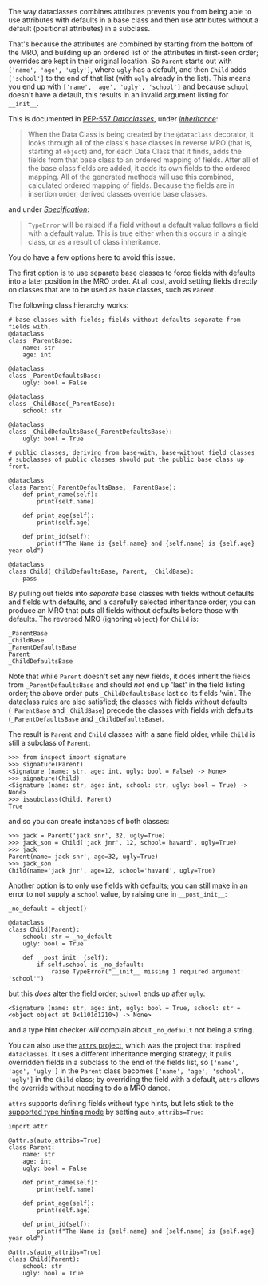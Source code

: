 The way dataclasses combines attributes prevents you from being able to use attributes with defaults in a base class and then use attributes without a default (positional attributes) in a subclass.

That's because the attributes are combined by starting from the bottom of the MRO, and building up an ordered list of the attributes in first-seen order; overrides are kept in their original location. So `Parent` starts out with `['name', 'age', 'ugly']`, where `ugly` has a default, and then `Child` adds `['school']` to the end of that list (with `ugly` already in the list). This means you end up with `['name', 'age', 'ugly', 'school']` and because `school` doesn't have a default, this results in an invalid argument listing for `__init__`.

This is documented in [PEP-557 *Dataclasses*](https://www.python.org/dev/peps/pep-0557/), under [*inheritance*](https://www.python.org/dev/peps/pep-0557/#inheritance):

> When the Data Class is being created by the `@dataclass` decorator, it looks through all of the class's base classes in reverse MRO (that is, starting at `object`) and, for each Data Class that it finds, adds the fields from that base class to an ordered mapping of fields. After all of the base class fields are added, it adds its own fields to the ordered mapping. All of the generated methods will use this combined, calculated ordered mapping of fields. Because the fields are in insertion order, derived classes override base classes.

and under [*Specification*](https://www.python.org/dev/peps/pep-0557/#id7):

> `TypeError` will be raised if a field without a default value follows a field with a default value. This is true either when this occurs in a single class, or as a result of class inheritance.

You do have a few options here to avoid this issue. 

The first option is to use separate base classes to force fields with defaults into a later position in the MRO order. At all cost, avoid setting fields directly on classes that are to be used as base classes, such as `Parent`.

The following class hierarchy works:

    # base classes with fields; fields without defaults separate from fields with.
    @dataclass
    class _ParentBase:
        name: str
        age: int
        
    @dataclass
    class _ParentDefaultsBase:
        ugly: bool = False
    
    @dataclass
    class _ChildBase(_ParentBase):
        school: str
    
    @dataclass
    class _ChildDefaultsBase(_ParentDefaultsBase):
        ugly: bool = True
    
    # public classes, deriving from base-with, base-without field classes
    # subclasses of public classes should put the public base class up front.

    @dataclass
    class Parent(_ParentDefaultsBase, _ParentBase):
        def print_name(self):
            print(self.name)
    
        def print_age(self):
            print(self.age)
    
        def print_id(self):
            print(f"The Name is {self.name} and {self.name} is {self.age} year old")
    
    @dataclass
    class Child(_ChildDefaultsBase, Parent, _ChildBase):
        pass

By pulling out fields into *separate* base classes with fields without defaults and fields with defaults, and a carefully selected inheritance order, you can produce an MRO that puts all fields without defaults before those with defaults. The reversed MRO (ignoring `object`) for `Child` is:

    _ParentBase
    _ChildBase
    _ParentDefaultsBase
    Parent
    _ChildDefaultsBase

Note that while `Parent` doesn't set any new fields, it does inherit the fields from `_ParentDefaultsBase` and should _not_ end up 'last' in the field listing order; the above order puts `_ChildDefaultsBase` last so its fields 'win'. The dataclass rules are also satisfied; the classes with fields without defaults (`_ParentBase` and `_ChildBase`) precede the classes with fields with defaults (`_ParentDefaultsBase` and `_ChildDefaultsBase`).

The result is `Parent` and `Child` classes with a sane field older, while `Child` is still a subclass of `Parent`:

    >>> from inspect import signature
    >>> signature(Parent)
    <Signature (name: str, age: int, ugly: bool = False) -> None>
    >>> signature(Child)
    <Signature (name: str, age: int, school: str, ugly: bool = True) -> None>
    >>> issubclass(Child, Parent)
    True

and so you can create instances of both classes:

    >>> jack = Parent('jack snr', 32, ugly=True)
    >>> jack_son = Child('jack jnr', 12, school='havard', ugly=True)
    >>> jack
    Parent(name='jack snr', age=32, ugly=True)
    >>> jack_son
    Child(name='jack jnr', age=12, school='havard', ugly=True)

Another option is to only use fields with defaults; you can still make in an error to not supply a `school` value, by raising one in `__post_init__`:

    _no_default = object()

    @dataclass
    class Child(Parent):
        school: str = _no_default
        ugly: bool = True
    
        def __post_init__(self):
            if self.school is _no_default:
                raise TypeError("__init__ missing 1 required argument: 'school'")

but this *does* alter the field order; `school` ends up after `ugly`:

    <Signature (name: str, age: int, ugly: bool = True, school: str = <object object at 0x1101d1210>) -> None>

and a type hint checker *will* complain about `_no_default` not being a string.

You can also use the [`attrs` project](http://www.attrs.org/en/stable/), which was the project that inspired `dataclasses`. It uses a different inheritance merging strategy; it pulls overridden fields in a subclass to the end of the fields list, so `['name', 'age', 'ugly']` in the `Parent` class becomes `['name', 'age', 'school', 'ugly']` in the `Child` class; by overriding the field with a default, `attrs` allows the override without needing to do a MRO dance.

`attrs` supports defining fields without type hints, but lets stick to the [supported type hinting mode](http://www.attrs.org/en/stable/types.html) by setting `auto_attribs=True`:

    import attr
    
    @attr.s(auto_attribs=True)
    class Parent:
        name: str
        age: int
        ugly: bool = False
    
        def print_name(self):
            print(self.name)
    
        def print_age(self):
            print(self.age)
    
        def print_id(self):
            print(f"The Name is {self.name} and {self.name} is {self.age} year old")
    
    @attr.s(auto_attribs=True)
    class Child(Parent):
        school: str
        ugly: bool = True

